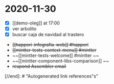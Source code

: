# 2020-11-30

- [x] [[demo-oleg]] at 17:00
- [x] ver arbolito
- [x] buscar caja de navidad al trastero
- ~~[[happori-infografia-web]] #happori~~
- ~~[[mintter-tests-context-menu]] #mintter~~
- ~~[[mintter-tests-welcome]] #mintter ~~
- ~~[[mintter-component-libs-comparison]] ~~
- ~~respond Assembler email~~


[//end]: # "Autogenerated link references"s"
